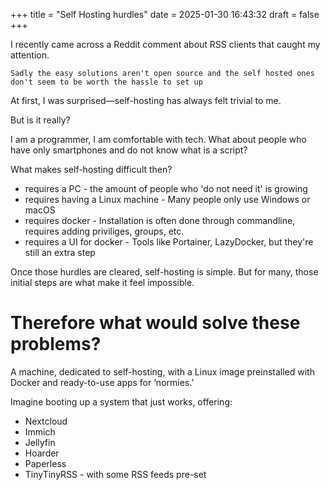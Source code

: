 +++
title = "Self Hosting hurdles"
date = 2025-01-30 16:43:32
draft = false
+++

I recently came across a Reddit comment about RSS clients that caught my attention.

```
Sadly the easy solutions aren't open source and the self hosted ones don't seem to be worth the hassle to set up 
```

At first, I was surprised—self-hosting has always felt trivial to me.

But is it really?

I am a programmer, I am comfortable with tech. What about people who have only smartphones and do not know what is a script?

What makes self-hosting difficult then?

 - requires a PC - the amount of people who 'do not need it' is growing
 - requires having a Linux machine - Many people only use Windows or macOS
 - requires docker - Installation is often done through commandline, requires adding priviliges, groups, etc.
 - requires a UI for docker - Tools like Portainer, LazyDocker, but they're still an extra step

Once those hurdles are cleared, self-hosting is simple. But for many, those initial steps are what make it feel impossible.

# Therefore what would solve these problems?

A machine, dedicated to self-hosting, with a Linux image preinstalled with Docker and ready-to-use apps for ‘normies.’

Imagine booting up a system that just works, offering:

 - Nextcloud
 - Immich
 - Jellyfin
 - Hoarder
 - Paperless
 - TinyTinyRSS - with some RSS feeds pre-set
